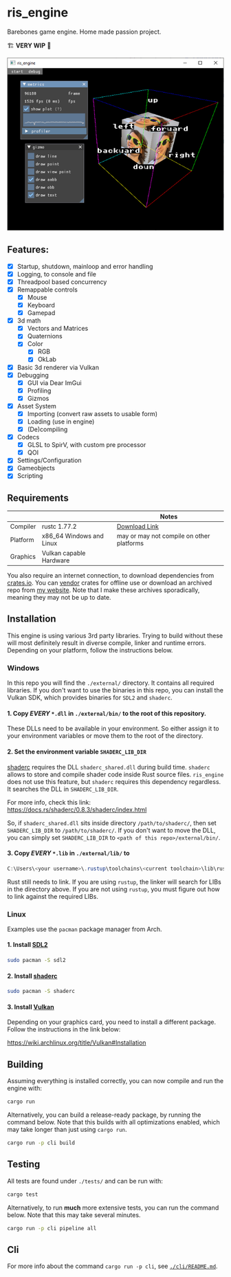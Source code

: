 # ris_engine

Barebones game engine. Home made passion project. 

🏗️ **VERY WIP** 👷

![thumbnail](screenshot.png)

## Features:

- [x] Startup, shutdown, mainloop and error handling
- [x] Logging, to console and file
- [x] Threadpool based concurrency
- [x] Remappable controls
  - [x] Mouse
  - [x] Keyboard
  - [x] Gamepad
- [x] 3d math
  - [x] Vectors and Matrices
  - [x] Quaternions
  - [x] Color
    - [x] RGB
    - [x] OkLab
- [x] Basic 3d renderer via Vulkan
- [x] Debugging
  - [x] GUI via Dear ImGui
  - [x] Profiling
  - [x] Gizmos
- [x] Asset System
  - [x] Importing (convert raw assets to usable form)
  - [x] Loading (use in engine)
  - [x] (De)compiling
- [x] Codecs
  - [x] GLSL to SpirV, with custom pre processor
  - [x] QOI
- [x] Settings/Configuration
- [x] Gameobjects
- [x] Scripting

## Requirements

|          |                          | Notes                                                    |
| -------- | ------------------------ | -------------------------------------------------------- |
| Compiler | rustc 1.77.2             | [Download Link](https://www.rust-lang.org/tools/install) |
| Platform | x86_64 Windows and Linux | may or may not compile on other platforms                |
| Graphics | Vulkan capable Hardware  |                                                          |

You also require an internet connection, to download dependencies from [crates.io](https://crates.io/). You can [vendor](https://doc.rust-lang.org/cargo/commands/cargo-vendor.html) crates for offline use or download an archived repo from [my website](https://www.rismosch.com/archive). Note that I make these archives sporadically, meaning they may not be up to date.

## Installation

This engine is using various 3rd party libraries. Trying to build without these will most definitely result in diverse compile, linker and runtime errors. Depending on your platform, follow the instructions below.

### Windows

In this repo you will find the `./external/` directory. It contains all required libraries. If you don't want to use the binaries in this repo, you can install the Vulkan SDK, which provides binaries for `SDL2` and `shaderc`.

#### 1. Copy _EVERY_ `*.dll` in `./external/bin/` to the root of this repository.

These DLLs need to be available in your environment. So either assign it to your environment variables or move them to the root of the directory.

#### 2. Set the environment variable `SHADERC_LIB_DIR`

[shaderc](https://crates.io/crates/shaderc) requires the DLL `shaderc_shared.dll` during build time. `shaderc` allows to store and compile shader code inside Rust source files. `ris_engine` does not use this feature, but `shaderc` requires this dependency regardless. It searches the DLL in `SHADERC_LIB_DIR`.

For more info, check this link: https://docs.rs/shaderc/0.8.3/shaderc/index.html

So, if `shaderc_shared.dll` sits inside directory `/path/to/shaderc/`, then set `SHADERC_LIB_DIR` to `/path/to/shaderc/`. If you don't want to move the DLL, you can simply set `SHADERC_LIB_DIR` to `<path of this repo>/external/bin/`.

#### 3. Copy _EVERY_ `*.lib` in `./external/lib/` to

```powershell
C:\Users\<your username>\.rustup\toolchains\<current toolchain>\lib\rustlib\<current toolchain>\lib
```

Rust still needs to link. If you are using `rustup`, the linker will search for LIBs in the directory above. If you are not using `rustup`, you must figure out how to link against the required LIBs.

### Linux

Examples use the `pacman` package manager from Arch.

#### 1. Install [SDL2](https://archlinux.org/packages/extra/x86_64/sdl2/)

```bash
sudo pacman -S sdl2
```

#### 2. Install [shaderc](https://archlinux.org/packages/extra/x86_64/shaderc/)

```bash
sudo pacman -S shaderc
```

#### 3. Install [Vulkan](https://wiki.archlinux.org/title/Vulkan)

Depending on your graphics card, you need to install a different package. Follow the instructions in the link below:

https://wiki.archlinux.org/title/Vulkan#Installation

## Building

Assuming everything is installed correctly, you can now compile and run the engine with:

```bash
cargo run
```

Alternatively, you can build a release-ready package, by running the command below. Note that this builds with all optimizations enabled, which may take longer than just using `cargo run`.

```bash
cargo run -p cli build
```

## Testing

All tests are found under `./tests/` and can be run with:

```bash
cargo test
```

Alternatively, to run **much** more extensive tests, you can run the command below. Note that this may take several minutes.

```bash
cargo run -p cli pipeline all
```

## Cli

For more info about the command `cargo run -p cli`, see [`./cli/README.md`](./cli/README.md).
